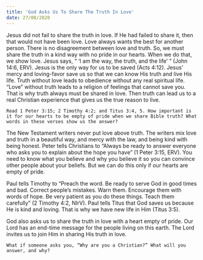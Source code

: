 ```yaml
---
title: 'God Asks Us To Share The Truth In Love'
date: 27/08/2020
---
```


Jesus did not fail to share the truth in love. If He had failed to share it, then that would not have been love. Love always wants the best for another person. There is no disagreement between love and truth. So, we must share the truth in a kind way with no pride in our hearts. When we do that, we show love. Jesus says, “ ‘I am the way, the truth, and the life’ ” (John 14:6, ERV). Jesus is the only way for us to be saved (Acts 4:12). Jesus’ mercy and loving-favor save us so that we can know His truth and live His life. Truth without love leads to obedience without any real spiritual life. “Love” without truth leads to a religion of feelings that cannot save you. That is why truth always must be shared in love. Then truth can lead us to a real Christian experience that gives us the true reason to live.

`Read 1 Peter 3:15; 2 Timothy 4:2; and Titus 3:4, 5. How important is it for our hearts to be empty of pride when we share Bible truth? What words in these verses show us the answer?`

The New Testament writers never put love above truth. The writers mix love and truth in a beautiful way, and mercy with the law, and being kind with being honest. Peter tells Christians to “Always be ready to answer everyone who asks you to explain about the hope you have” (1 Peter 3:15, ERV). You need to know what you believe and why you believe it so you can convince other people about your beliefs. But we can do this only if our hearts are empty of pride.

Paul tells Timothy to “Preach the word. Be ready to serve God in good times and bad. Correct people’s mistakes. Warn them. Encourage them with words of hope. Be very patient as you do these things. Teach them carefully” (2 Timothy 4:2, NIrV). Paul tells Titus that God saves us because He is kind and loving. That is why we have new life in Him (Titus 3:5).

God also asks us to share the truth in love with a heart empty of pride. Our Lord has an end-time message for the people living on this earth. The Lord invites us to join Him in sharing His truth in love.

`What if someone asks you, “Why are you a Christian?” What will you answer, and why?`
